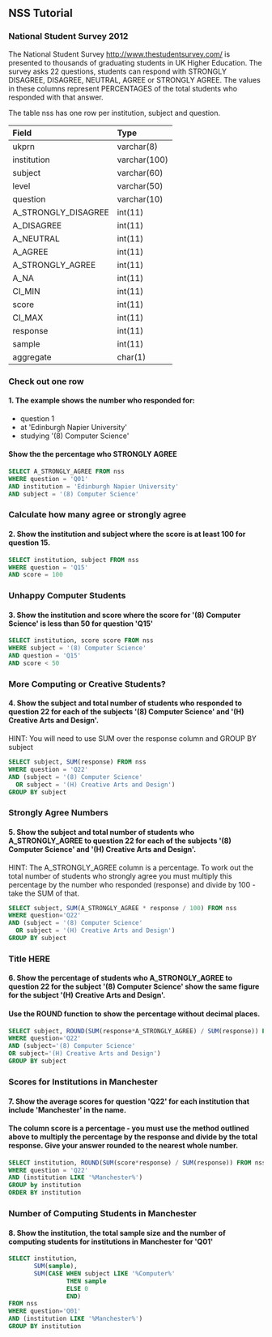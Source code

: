 ## NSS Tutorial

### National Student Survey 2012

The National Student Survey http://www.thestudentsurvey.com/ is presented to thousands of graduating students in UK Higher Education. The survey asks 22 questions, students can respond with STRONGLY DISAGREE, DISAGREE, NEUTRAL, AGREE or STRONGLY AGREE. The values in these columns represent PERCENTAGES of the total students who responded with that answer.

The table nss has one row per institution, subject and question.

| Field | Type |
| :-- | :-- |
| ukprn | varchar(8) |
| institution | varchar(100) |
| subject | varchar(60) |
| level	| varchar(50) |
| question | varchar(10) |
| A_STRONGLY_DISAGREE | int(11) |
| A_DISAGREE | int(11) |
| A_NEUTRAL | int(11) |
| A_AGREE | int(11) |
| A_STRONGLY_AGREE | int(11) |
| A_NA | int(11) |
| CI_MIN | int(11) |
| score | int(11) |
| CI_MAX | int(11) |
| response | int(11) |
| sample | int(11) |
| aggregate  | char(1) |

### Check out one row
#### 1. The example shows the number who responded for:
- question 1
- at 'Edinburgh Napier University'
- studying '(8) Computer Science'
#### Show the the percentage who STRONGLY AGREE
```SQL
SELECT A_STRONGLY_AGREE FROM nss
WHERE question = 'Q01'
AND institution = 'Edinburgh Napier University'
AND subject = '(8) Computer Science' 
```


### Calculate how many agree or strongly agree
#### 2. Show the institution and subject where the score is at least 100 for question 15.
```SQL
SELECT institution, subject FROM nss
WHERE question = 'Q15'
AND score = 100
```


### Unhappy Computer Students
#### 3. Show the institution and score where the score for '(8) Computer Science' is less than 50 for question 'Q15'
```SQL
SELECT institution, score score FROM nss
WHERE subject = '(8) Computer Science'
AND question = 'Q15'
AND score < 50
```


### More Computing or Creative Students?
#### 4. Show the subject and total number of students who responded to question 22 for each of the subjects '(8) Computer Science' and '(H) Creative Arts and Design'.

HINT: You will need to use SUM over the response column and GROUP BY subject

```SQL
SELECT subject, SUM(response) FROM nss
WHERE question = 'Q22'
AND (subject = '(8) Computer Science'
  OR subject = '(H) Creative Arts and Design')
GROUP BY subject
```


### Strongly Agree Numbers
#### 5. Show the subject and total number of students who A_STRONGLY_AGREE to question 22 for each of the subjects '(8) Computer Science' and '(H) Creative Arts and Design'.

HINT: The A_STRONGLY_AGREE column is a percentage. To work out the total number of students who strongly agree you must multiply this percentage by the number who responded (response) and divide by 100 - take the SUM of that.

```SQL
SELECT subject, SUM(A_STRONGLY_AGREE * response / 100) FROM nss
WHERE question='Q22'
AND (subject = '(8) Computer Science'
  OR subject = '(H) Creative Arts and Design')
GROUP BY subject 
```


### Title HERE
#### 6. Show the percentage of students who A_STRONGLY_AGREE to question 22 for the subject '(8) Computer Science' show the same figure for the subject '(H) Creative Arts and Design'.

#### Use the ROUND function to show the percentage without decimal places.
```SQL
SELECT subject, ROUND(SUM(response*A_STRONGLY_AGREE) / SUM(response)) FROM nss
WHERE question='Q22'
AND (subject='(8) Computer Science'
OR subject='(H) Creative Arts and Design')
GROUP BY subject
```


### Scores for Institutions in Manchester
#### 7. Show the average scores for question 'Q22' for each institution that include 'Manchester' in the name.

#### The column score is a percentage - you must use the method outlined above to multiply the percentage by the response and divide by the total response. Give your answer rounded to the nearest whole number.
```SQL
SELECT institution, ROUND(SUM(score*response) / SUM(response)) FROM nss
WHERE question = 'Q22'
AND (institution LIKE '%Manchester%')
GROUP by institution
ORDER BY institution 
```


### Number of Computing Students in Manchester
#### 8. Show the institution, the total sample size and the number of computing students for institutions in Manchester for 'Q01'
```SQL
SELECT institution, 
       SUM(sample),
       SUM(CASE WHEN subject LIKE '%Computer%'
                THEN sample
                ELSE 0
                END)
FROM nss
WHERE question='Q01'
AND (institution LIKE '%Manchester%')
GROUP BY institution
```